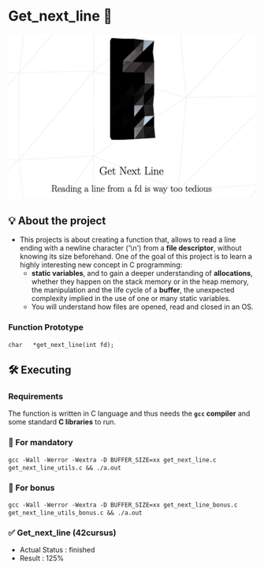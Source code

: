 # Get_next_line 📖
<a href="https://cdn.intra.42.fr/pdf/pdf/72445/en.subject.pdf"><img src="https://github.com/imahri/get_next_line_FX/blob/main/pic_sub.png"/></a>
## 💡  About the project
-	This projects is about creating a function that, allows to read a line ending with a newline character ('\n') from a **file descriptor**, without knowing its size beforehand.
One of the goal of this project is to learn a highly interesting new concept in C programming: 
	-	**static variables**, and to gain a deeper understanding of **allocations**, whether they happen on the stack memory or in the heap memory, the manipulation and the life cycle of a **buffer**, the unexpected complexity implied in the use of one or many static variables.
	-	You will understand how files are opened, read and closed in an OS.
### Function Prototype
    
    char   *get_next_line(int fd);
## 🛠️  Executing
### Requirements  
The function is written in C language and thus needs the  **`gcc`  compiler**  and some standard  **C libraries**  to run.

### 🔧 For mandatory

    gcc -Wall -Werror -Wextra -D BUFFER_SIZE=xx get_next_line.c get_next_line_utils.c && ./a.out
### 🔨 For bonus

    gcc -Wall -Werror -Wextra -D BUFFER_SIZE=xx get_next_line_bonus.c get_next_line_utils_bonus.c && ./a.out


### ✅ Get_next_line (42cursus)
-	Actual Status : finished
-	Result : 125%
